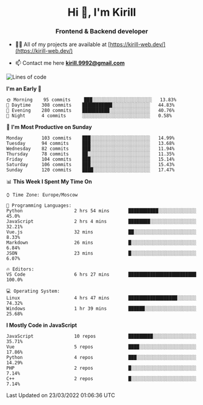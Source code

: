 <h1 align="center">Hi 👋, I'm Kirill</h1>
<h3 align="center">Frontend & Backend developer</h3>

- 👨‍💻 All of my projects are available at [https://kirill-web.dev/](https://kirill-web.dev/)

- 📫 Contact me here **kirill.9992@gmail.com**











<!--START_SECTION:waka-->
![Lines of code](https://img.shields.io/badge/From%20Hello%20World%20I%27ve%20Written-473%20Thousand%20lines%20of%20code-blue)

**I'm an Early 🐤** 

```text
🌞 Morning    95 commits     ███░░░░░░░░░░░░░░░░░░░░░░   13.83% 
🌆 Daytime    308 commits    ███████████░░░░░░░░░░░░░░   44.83% 
🌃 Evening    280 commits    ██████████░░░░░░░░░░░░░░░   40.76% 
🌙 Night      4 commits      ░░░░░░░░░░░░░░░░░░░░░░░░░   0.58%

```
📅 **I'm Most Productive on Sunday** 

```text
Monday       103 commits    ███░░░░░░░░░░░░░░░░░░░░░░   14.99% 
Tuesday      94 commits     ███░░░░░░░░░░░░░░░░░░░░░░   13.68% 
Wednesday    82 commits     ███░░░░░░░░░░░░░░░░░░░░░░   11.94% 
Thursday     78 commits     ██░░░░░░░░░░░░░░░░░░░░░░░   11.35% 
Friday       104 commits    ███░░░░░░░░░░░░░░░░░░░░░░   15.14% 
Saturday     106 commits    ███░░░░░░░░░░░░░░░░░░░░░░   15.43% 
Sunday       120 commits    ████░░░░░░░░░░░░░░░░░░░░░   17.47%

```


📊 **This Week I Spent My Time On** 

```text
⌚︎ Time Zone: Europe/Moscow

💬 Programming Languages: 
Python                   2 hrs 54 mins       ███████████░░░░░░░░░░░░░░   45.0% 
JavaScript               2 hrs 4 mins        ████████░░░░░░░░░░░░░░░░░   32.21% 
Vue.js                   32 mins             ██░░░░░░░░░░░░░░░░░░░░░░░   8.33% 
Markdown                 26 mins             █░░░░░░░░░░░░░░░░░░░░░░░░   6.84% 
JSON                     23 mins             █░░░░░░░░░░░░░░░░░░░░░░░░   6.07%

🔥 Editors: 
VS Code                  6 hrs 27 mins       █████████████████████████   100.0%

💻 Operating System: 
Linux                    4 hrs 47 mins       ██████████████████░░░░░░░   74.32% 
Windows                  1 hr 39 mins        ██████░░░░░░░░░░░░░░░░░░░   25.68%

```

**I Mostly Code in JavaScript** 

```text
JavaScript               10 repos            █████████░░░░░░░░░░░░░░░░   35.71% 
Vue                      5 repos             ████░░░░░░░░░░░░░░░░░░░░░   17.86% 
Python                   4 repos             ███░░░░░░░░░░░░░░░░░░░░░░   14.29% 
PHP                      2 repos             █░░░░░░░░░░░░░░░░░░░░░░░░   7.14% 
C++                      2 repos             █░░░░░░░░░░░░░░░░░░░░░░░░   7.14%

```



 Last Updated on 23/03/2022 01:06:36 UTC
<!--END_SECTION:waka-->
